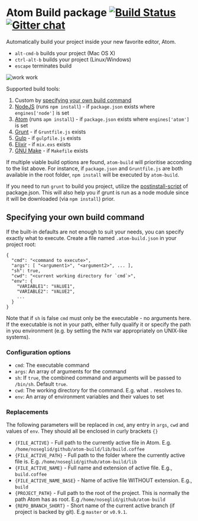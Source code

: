 # Atom Build package [![Build Status](https://travis-ci.org/noseglid/atom-build.svg?branch=master)](https://travis-ci.org/noseglid/atom-build) [![Gitter chat](https://badges.gitter.im/noseglid/atom-build.svg)](https://gitter.im/noseglid/atom-build)

Automatically build your project inside your new favorite editor, Atom.

  * `alt-cmd-b` builds your project (Mac OS X)
  * `ctrl-alt-b` builds your project (Linux/Windows)
  * `escape` terminates build

![work work](https://noseglid.github.io/atom-build.gif)

Supported build tools:

  1. Custom by [specifying your own build command](#custom-build-command)
  1. [NodeJS](http://nodejs.org) (runs `npm install`) - if `package.json` exists where `engines['node']` is set
  1. [Atom](http://atom.io) (runs `apm install`) - if `package.json` exists where `engines['atom']` is set
  1. [Grunt](http://gruntjs.com/) - if `Gruntfile.js` exists
  1. [Gulp](http://gulpjs.com/) - if `gulpfile.js` exists
  1. [Elixir](http://elixir-lang.org/) - if `mix.exs` exists
  1. [GNU Make](https://www.gnu.org/software/make/) - if `Makefile` exists

If multiple viable build options are found, `atom-build` will
prioritise according to the list above. For instance, if `package.json` and
`Gruntfile.js` are both available in the root folder, `npm install` will be
executed by `atom-build`.

If you need to run `grunt` to build you project,
utilize the [postinstall-script](https://www.npmjs.org/doc/misc/npm-scripts.html) of
package.json. This will also help you if grunt is run as a node module since it
will be downloaded (via `npm install`) prior.

<a name="custom-build-command"></a>
## Specifying your own build command

If the built-in defaults are not enough to suit your needs, you can specify
exactly what to execute. Create a file named `.atom-build.json` in your project root:

    {
      "cmd": "<command to execute>",
      "args": [ "<argument1>", "<argument2>", ... ],
      "sh": true,
      "cwd": "<current working directory for `cmd`>",
      "env": {
        "VARIABLE1": "VALUE1",
        "VARIABLE2": "VALUE2",
        ...
      }
    }

Note that if `sh` is false `cmd` must only be the executable - no arguments here. If the
executable is not in your path, either fully qualify it or specify the path
in you environment (e.g. by setting the `PATH` var appropriately on UNIX-like
systems).

<a name="custom-build-config"></a>
### Configuration options

  * `cmd`: The executable command
  * `args`: An array of arguments for the command
  * `sh`: If `true`, the combined command and arguments will be passed to `/bin/sh`. Default `true`.
  * `cwd`: The working directory for the command. E.g. what `.` resolves to.
  * `env`: An array of environment variables and their values to set

### Replacements

The following parameters will be replaced in `cmd`, any entry in `args`, `cwd` and
values of `env`. They should all be enclosed in curly brackets `{}`

  * `{FILE_ACTIVE}` - Full path to the currently active file in Atom. E.g. `/home/noseglid/github/atom-build/lib/build.coffee`
  * `{FILE_ACTIVE_PATH}` - Full path to the folder where the currently active file is. E.g. `/home/noseglid/github/atom-build/lib`
  * `{FILE_ACTIVE_NAME}` - Full name and extension of active file. E.g., `build.coffee`
  * `{FILE_ACTIVE_NAME_BASE}` - Name of active file WITHOUT extension. E.g., `build`
  * `{PROJECT_PATH}` - Full path to the root of the project. This is normally the path Atom has as root. E.g `/home/noseglid/github/atom-build`
  * `{REPO_BRANCH_SHORT}` - Short name of the current active branch (if project is backed by git). E.g `master` or `v0.9.1`.
